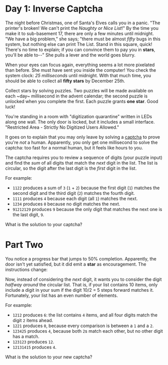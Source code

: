 # Day 1: Inverse Captcha

The night before Christmas, one of Santa's Elves calls you in a panic. "The printer's broken! We can't print the _Naughty or Nice List_!" By the time you make it to sub-basement 17, there are only a few minutes until midnight. "We have a big problem," she says; "there must be almost _fifty_ bugs in this system, but nothing else can print The List. Stand in this square, quick! There's no time to explain; if you can convince them to pay you in __stars__, you'll be able to--" She pulls a lever and the world goes blurry.

When your eyes can focus again, everything seems a lot more pixelated than before. She must have sent you inside the computer! You check the system clock: _25 milliseconds_ until midnight. With that much time, you should be able to collect all __fifty stars__ by December 25th.

Collect stars by solving puzzles. Two puzzles will be made available on each ~day~ millisecond in the advent calendar; the second puzzle is unlocked when you complete the first. Each puzzle grants __one star__. Good luck!

You're standing in a room with "digitization quarantine" written in LEDs along one wall. The only door is locked, but it includes a small interface. "Restricted Area - Strictly No Digitized Users Allowed."

It goes on to explain that you may only leave by solving a [captcha](https://en.wikipedia.org/wiki/CAPTCHA) to prove you're _not_ a human. Apparently, you only get one millisecond to solve the captcha: too fast for a normal human, but it feels like hours to you.

The captcha requires you to review a sequence of digits (your puzzle input) and find the _sum_ of all digits that match the _next_ digit in the list. The list is circular, so the digit after the last digit is the _first_ digit in the list.

For example:

- `1122` produces a sum of `3` (`1` + `2`) because the first digit (`1`) matches the second digit and the third digit (`2`) matches the fourth digit.
- `1111` produces `4` because each digit (all `1`) matches the next.
- `1234` produces `0` because no digit matches the next.
- `91212129` produces `9` because the only digit that matches the next one is the last digit, `9`.

What is the solution to your captcha?

# Part Two

You notice a progress bar that jumps to 50% completion. Apparently, the door isn't yet satisfied, but it did emit a __star__ as encouragement. The instructions change:

Now, instead of considering the _next_ digit, it wants you to consider the digit _halfway around_ the circular list. That is, if your list contains 10 items, only include a digit in your sum if the digit 10/2 = 5 steps forward matches it. Fortunately, your list has an even number of elements.

For example:

- `1212` produces `6`: the list contains `4` items, and all four digits match the digit `2` items ahead.
- `1221` produces `0`, because every comparison is between a `1` and a `2`.
- `123425` produces `4`, because both `2`s match each other, but no other digit has a match.
- `123123` produces `12`.
- `12131415` produces `4`.

What is the solution to your new captcha?
